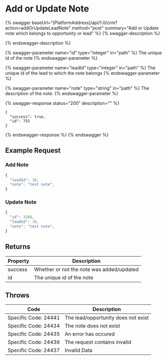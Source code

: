 # Add or Update Note

{% swagger baseUrl="[PlatformAddress]/api/1.0/crm?action=addOrUpdateLeadNote" method="post" summary="Add or Update note which belongs to opportunity or lead" %}
{% swagger-description %}

{% endswagger-description %}

{% swagger-parameter name="id" type="integer" in="path" %}
The unique id of the note
{% endswagger-parameter %}

{% swagger-parameter name="leadId" type="integer" in="path" %}
The unique id of the lead to which the note belongs
{% endswagger-parameter %}

{% swagger-parameter name="note" type="string" in="path" %}
The description of the note.
{% endswagger-parameter %}

{% swagger-response status="200" description="" %}
```
{
  "success": true,
  "id": 755
}
```
{% endswagger-response %}
{% endswagger %}

## Example Request

### Add Note

```javascript
{
  "leadId": 10,
  "note": "test note",
}
```

### Update Note

```javascript
{
  "id": 3269,
  "leadId": 10,
  "note": "test note",
}
```

## Returns

| Property | Description                               |
| -------- | ----------------------------------------- |
| success  | Whether or not the note was added/updated |
| id       | The unique id of the note                 |

## Throws

| Code                 | Description |
| -------------------- | --------------------------------------------- |
| Specific Code: 24441 | The lead/opportunity does not exist |
| Specific Code: 24434 | The note does not exist  |
| Specific Code: 24435 | An error has occured  |
| Specific Code: 24436 | The request contains invalid |
| Specific Code: 24437 | Invalid Data  |